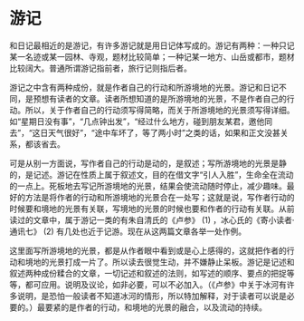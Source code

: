 # 游记

和日记最相近的是游记，有许多游记就是用日记体写成的。游记有两种：一种只记某一名迹或某一园林、寺观，题材比较简单；一种记某一地方、山岳或都市，题材比较阔大。普通所谓游记指前者，旅行记则指后者。

游记之中含有两种成份，就是作者自己的行动和所游境地的光景。游记和日记不同，是预想有读者的文章。读者所想知道的是所游境地的光景，不是作者自己的行动。所以，关于作者自己的行动须写得简略，而关于所游境地的光景须写得详细。如“星期日没有事”，“几点钟出发”，“经过什么地方，碰到朋友某君，邀他同去”，“这日天气很好”，“途中车坏了，等了两小时”之类的话，如果和正文没甚关系，都该省去。

可是从别一方面说，写作者自己的行动是动的，是叙述；写所游境地的光景是静的，是记述。游记在性质上属于叙述文，目的在借文字“引人入胜”，生命全在流动的一点上。死板地去写记所游境地的光景，结果会使流动随时停止，减少趣味。最好的方法是将作者的行动和所游境地的光景合在一处写；这就是说，写作者行动的时候要和境地的光景有关联，写境地的光景的时候也要和作者的行动有关联。从前读过的文章中，属于游记一类的有朱自清氏的《卢参》 (1) ，冰心氏的《寄小读者·通讯七》 (2) 有几处也近于记游。现在从这两篇文章各举一处作例。

这里面写所游境地的光景，都是从作者眼中看到或是心上感得的，这就把作者的行动和境地的光景打成一片了。所以读去很觉生动，并不嫌静止呆板。游记是记述和叙述两种成份糅合的文章，一切记述和叙述的法则，如写述的顺序、要点的把捉等等，都可应用。说明及议论，如非必要，可以不必加入。（《卢参》中关于冰河有许多说明，是恐怕一般读者不知道冰河的情形，所以特加解释，对于读者可以说是必要的。）最要紧的是作者的行动，和境地的光景的融合，以及流动的持续。